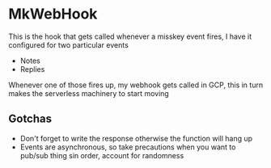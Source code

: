 # MkWebHook

This is the hook that gets called whenever a misskey event fires,
I have it configured for two particular events

- Notes
- Replies

Whenever one of those fires up, my webhook gets called in GCP, this in turn makes the serverless machinery to start moving

## Gotchas

- Don't forget to write the response otherwise the function will hang up
- Events are asynchronous, so take precautions when you want to pub/sub thing sin order, account for randomness
